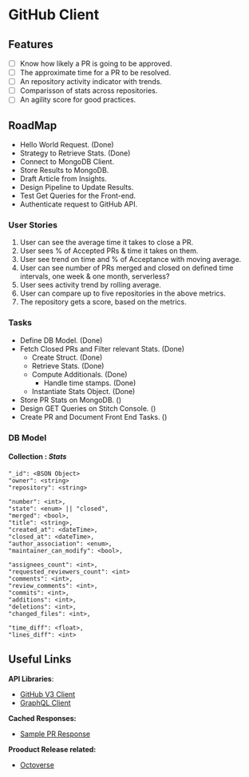 # GitHub Client

## Features

- [ ] Know how likely a PR is going to be approved.
- [ ] The approximate time for a PR to be resolved.
- [ ] An repository activity indicator with trends.
- [ ] Comparisson of stats across repositories.
- [ ] An agility score for good practices.

## RoadMap

* Hello World Request. (Done)
* Strategy to Retrieve Stats. (Done)
* Connect to MongoDB Client.
* Store Results to MongoDB.
* Draft Article from Insights.
* Design Pipeline to Update Results.
* Test Get Queries for the Front-end.
* Authenticate request to GitHub API.

### User Stories

1. User can see the average time it takes to close a PR.
2. User sees % of Accepted PRs & time it takes on them.
3. User see trend on time and % of Acceptance with moving average.
4. User can see number of PRs merged and closed on defined time intervals, one week & one month, serverless?
5. User sees activity trend by rolling average.
6. User can compare up to five repositories in the above metrics.
7. The repository gets a score, based on the metrics.

### Tasks

* Define DB Model. (Done)
* Fetch Closed PRs and Filter relevant Stats. (Done)
    * Create Struct. (Done)
    * Retrieve Stats. (Done)
    * Compute Additionals. (Done)
        * Handle time stamps. (Done)
    * Instantiate Stats Object. (Done)
* Store PR Stats on MongoDB. ()
* Design GET Queries on Stitch Console. ()
* Create PR and Document Front End Tasks. ()

### DB Model

#### Collection : *Stats*

```
"_id": <BSON Object>
"owner": <string>
"repository": <string>

"number": <int>,
"state": <enum> || "closed",
"merged": <bool>,
"title": <string>,
"created_at": <dateTime>,
"closed_at": <dateTime>,
"author_association": <enum>,
"maintainer_can_modify": <bool>,

"assignees_count": <int>,
"requested_reviewers_count": <int>
"comments": <int>, 
"review_comments": <int>,
"commits": <int>,
"additions": <int>,
"deletions": <int>,
"changed_files": <int>,

"time_diff": <float>,
"lines_diff": <int>
```

## Useful Links

**API Libraries**:

* [GitHub V3 Client](https://github.com/google/go-github)
* [GraphQL Client](https://github.com/shurcooL/githubv4)

**Cached Responses:**
* [Sample PR Response](https://api.github.com/repos/cypress-io/cypress/pulls/8072)

**Prooduct Release related:**
* [Octoverse](https://octoverse.github.com/)
